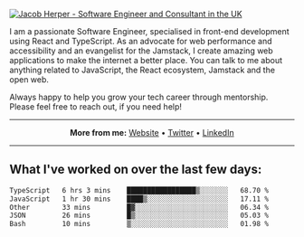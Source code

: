 [![Jacob Herper - Software Engineer and Consultant in the UK](https://res.cloudinary.com/jacobherper/image/upload/v1641506277/gh-image.png)](https://jacobherper.com/)

I am a passionate Software Engineer, specialised in front-end development using React and TypeScript. As an advocate for web performance and accessibility and an evangelist for the Jamstack, I create amazing web applications to make the internet a better place. You can talk to me about anything related to JavaScript, the React ecosystem, Jamstack and the open web.

Always happy to help you grow your tech career through mentorship. Please feel free to reach out, if you need help!

---

<p align="center">
  <strong>More from me:</strong> 
  <a href="https://jacobherper.com/">Website</a> •
  <a href="https://twitter.com/intent/follow?screen_name=jakeherp&tw_p=followbutton">Twitter</a> •
  <a href="https://www.linkedin.com/in/jacobherper/">LinkedIn</a>
</p>

---

## What I've worked on over the last few days:

<!--START_SECTION:waka-->

```txt
TypeScript   6 hrs 3 mins    █████████████████▒░░░░░░░   68.70 %
JavaScript   1 hr 30 mins    ████▒░░░░░░░░░░░░░░░░░░░░   17.11 %
Other        33 mins         █▓░░░░░░░░░░░░░░░░░░░░░░░   06.34 %
JSON         26 mins         █▒░░░░░░░░░░░░░░░░░░░░░░░   05.03 %
Bash         10 mins         ▒░░░░░░░░░░░░░░░░░░░░░░░░   01.98 %
```

<!--END_SECTION:waka-->
